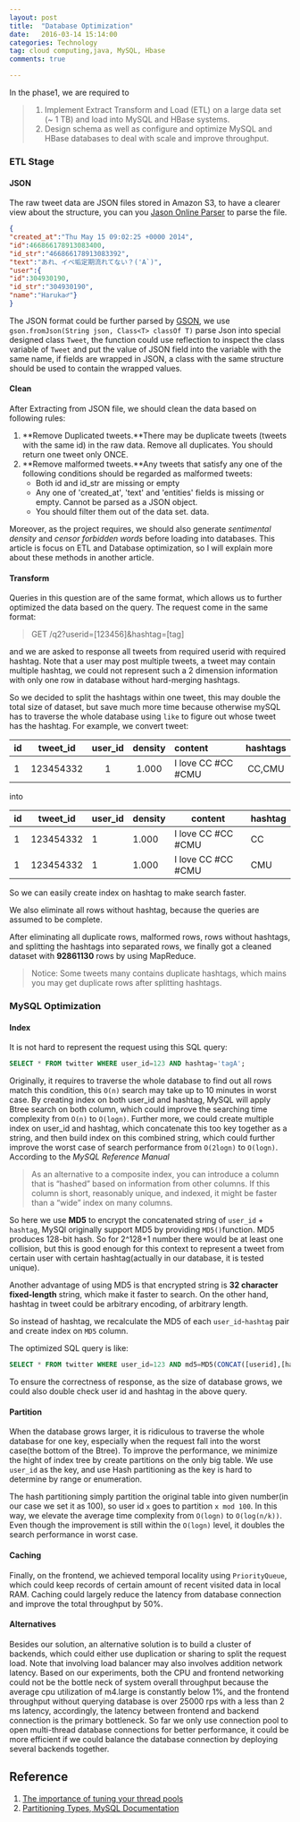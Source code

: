 ```yaml
---
layout: post
title:  "Database Optimization"
date:   2016-03-14 15:14:00
categories: Technology
tag: cloud computing,java, MySQL, Hbase
comments: true

---
```


In the phase1, we are required to 

> 1. Implement Extract Transform and Load (ETL) on a large data set (~ 1 TB) and load into MySQL and HBase systems.
> 2. Design schema as well as configure and optimize MySQL and HBase databases to deal with scale and improve throughput.

### ETL Stage

#### JSON

The raw tweet data are JSON files stored in Amazon S3, to have a clearer view about the structure, you can you [Jason Online Parser](http://json.parser.online.fr) to parse the file.

```json
{ 
"created_at":"Thu May 15 09:02:25 +0000 2014",
"id":466866178913083400,
"id_str":"466866178913083392",
"text":"あれ、イベ垢定期流れてない？('A`)",
"user":{
"id":304930190,
"id_str":"304930190",
"name":"Haruka♂"}
}
```

The JSON format could be further parsed by [GSON](https://sites.google.com/site/gson/gson-user-guide), we use ```gson.fromJson(String json, Class<T> classOf T)``` parse Json into special designed class `Tweet`, the function could use reflection to inspect the class variable of `Tweet` and put the value of JSON field into the variable with the same name, if fields are wrapped in JSON, a class with the same structure should be used to contain the wrapped values.

#### Clean
After Extracting from JSON file, we should clean the data based on following rules:

1. **Remove Duplicated tweets.**There may be duplicate tweets (tweets with the same id) in the raw data. Remove all duplicates. You should return one tweet only ONCE.
2. **Remove malformed tweets.**Any tweets that satisfy any one of the following conditions should be regarded as malformed tweets:
	- Both id and id_str are missing or empty
	- Any one of 'created_at', 'text' and 'entities' fields is missing or empty.
Cannot be parsed as a JSON object.
	- You should filter them out of the data set. data. 
	
Moreover, as the project requires, we should also generate *sentimental density* and *censor forbidden words* before loading into databases. This article is focus on ETL and Database optimization, so I will explain more about these methods in another article.

#### Transform
Queries in this question are of the same format, which allows us to further optimized the data based on the query. The request come in the same format:

> GET /q2?userid=[123456]&hashtag=[tag]

and we are asked to response all tweets from required userid with required hashtag. Note that a user may post multiple tweets, a tweet may contain multiple hashtag, we could not represent such a 2 dimension information with only one row in database without hard-merging hashtags. 

So we decided to split the hashtags within one tweet, this may double the total size of dataset, but save much more time because otherwise mySQL has to traverse the whole database using `like` to figure out whose tweet has the hashtag.
For example, we convert tweet:

id|tweet_id|user_id|density|content|hashtags
--|:--------:|:--------:|:-----:|:---------|:--------:
1|123454332|1|1.000|I love CC #CC #CMU| CC,CMU

into

|id|tweet_id|user_id|density|content|hashtag|
|--|--------|--------|-----|---------|--------|
|1|123454332|1|1.000|I love CC #CC #CMU| CC|
|1|123454332|1|1.000|I love CC #CC #CMU| CMU|

So we can easily create index on hashtag to make search faster.

We also eliminate all rows without hashtag, because the queries are assumed to be complete.

After eliminating all duplicate rows, malformed rows, rows without hashtags, and splitting the hashtags into separated rows, we finally got a cleaned dataset with **92861130** rows by using MapReduce.

> Notice: Some tweets many contains duplicate hashtags, which mains you may get duplicate rows after splitting hashtags.

### MySQL Optimization

#### Index

It is not hard to represent the request using this SQL query:

```sql
SELECT * FROM twitter WHERE user_id=123 AND hashtag='tagA';
```

Originally, it requires to traverse the whole database to find out all rows match this condition, this `O(n)` search may take up to 10 minutes in worst case. By creating index on both user_id and hashtag, MySQL will apply Btree search on both column, which could improve the searching time complexity from `O(n)` to `O(logn)`. Further more, we could create multiple index on user_id and hashtag, which concatenate this too key together as a string, and then build index on this combined string, which could further improve the worst case of search performance from `O(2logn)` to `O(logn)`. According to the *MySQL Reference Manual* 

> As an alternative to a composite index, you can introduce a column that is “hashed” based on information from other columns. If this column is short, reasonably unique, and indexed, it might be faster than a “wide” index on many columns.

So here we use **MD5** to encrypt the concatenated string of `user_id` + `hashtag`, MySQl originally support MD5 by providing `MD5()`function. MD5 produces 128-bit hash. So for 2^128+1 number there would be at least one collision, but this is good enough for this context to represent a tweet from certain user with certain hashtag(actually in our database, it is tested unique).

Another advantage of using MD5 is that encrypted string is **32 character fixed-length** string, which make it faster to search. On the other hand, hashtag in tweet could be arbitrary encoding, of arbitrary length.

So instead of hashtag, we recalculate the MD5 of each `user_id`-`hashtag` pair and create index on `MD5` column.

The optimized SQL query is like:

```sql
SELECT * FROM twitter WHERE user_id=123 AND md5=MD5(CONCAT([userid],[hashtag]));
```

To ensure the correctness of response, as the size of database grows, we could also double check user id and hashtag in the above query.


#### Partition

When the database grows larger, it is ridiculous to traverse the whole database for one key, especially when the request fall into the worst case(the bottom of the Btree). To improve the performance, we minimize the hight of index tree by create partitions on the only big table. We use `user_id` as the key, and use Hash partitioning as the key is hard to determine by range or enumeration. 

The hash partitioning simply partition the original table into given number(in our case we set it as 100), so user id `x` goes to partition `x mod 100`. In this way, we elevate the average time complexity from `O(logn)` to `O(log(n/k))`. Even though the improvement is still within the `O(logn)` level, it doubles the search performance in worst case.

#### Caching

Finally, on the frontend, we achieved temporal locality using `PriorityQueue`, which could keep records of certain amount of recent visited data in local RAM. Caching could largely reduce the latency from database connection and improve the total throughput by 50%.

#### Alternatives

Besides our solution, an alternative solution is to build a cluster of backends, which could either use duplication or sharing to split the request load. Note that involving load balancer may also involves addition network latency. Based on our experiments, both the CPU and frontend networking could not be the bottle neck of system overall throughput because the average cpu utilization of m4.large is constantly below 1%, and the frontend throughput without querying database is over 25000 rps with a less than 2 ms latency, accordingly, the latency between frontend and backend connection is the primary bottleneck. So far we only use connection pool to open multi-thread database connections for better performance, it could be more efficient if we could balance the database connection by deploying several backends together.

Reference
---
1. [The importance of tuning your thread pools](http://www.javaadvent.com/2015/12/the-importance-of-tuning-your-thread-pools.html)
2. [Partitioning Types, MySQL Documentation](http://dev.mysql.com/doc/refman/5.7/en/partitioning-types.html)